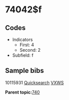 # 74042$f

## Codes

-   Indicators
    -   First: 4
    -   Second: 2
-   Subfield: f

## Sample bibs

10115931 [Quicksearch](https://search.library.yale.edu/catalog/10115931) [VXWS](http://prodorbis.library.yale.edu:7014/vxws/GetHoldingsService?bibId=10115931)

**Parent topic:**[740](../../tags/740/740.md)

